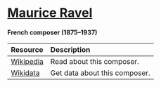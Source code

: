 # [Maurice Ravel][composer]

__French composer (1875–1937)__

[composer]: https://musescore.com/openscore-string-quartets/sets?order=title&text=Ravel,+Maurice

Resource | Description
:---|:---
[Wikipedia] | Read about this composer.
[Wikidata] | Get data about this composer.

[Wikipedia]: https://en.wikipedia.org/wiki/Maurice_Ravel
[Wikidata]: https://www.wikidata.org/wiki/Q1178
